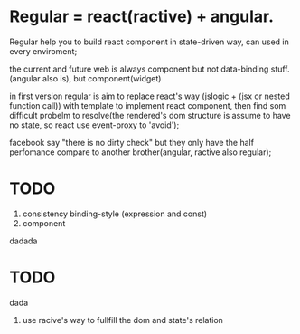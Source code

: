 # Regular = react(ractive) + angular.

Regular help you to build react component in state-driven way, can used in every enviroment;

the current and future web is always component but not data-binding stuff.(angular also is), but component(widget)


in first version regular is aim to replace react's way (jslogic + (jsx or nested function call)) with template to implement react component, then find som difficult probelm to resolve(the rendered's dom structure is assume to have no state, so react use event-proxy to 'avoid');

facebook say "there is no dirty check" but they only have the half perfomance compare to another brother(angular, ractive also regular);


# TODO

1. consistency binding-style (expression and const)
2. component


dadada

# TODO

dada



1. use racive's way to fullfill the dom and state's relation